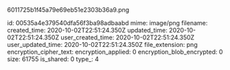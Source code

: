 6011725b1f45a79e69eb51e2303b36a9.png

id: 00535a4e379540dfa56f3ba98adbaabd
mime: image/png
filename: 
created_time: 2020-10-02T22:51:24.350Z
updated_time: 2020-10-02T22:51:24.350Z
user_created_time: 2020-10-02T22:51:24.350Z
user_updated_time: 2020-10-02T22:51:24.350Z
file_extension: png
encryption_cipher_text: 
encryption_applied: 0
encryption_blob_encrypted: 0
size: 61755
is_shared: 0
type_: 4